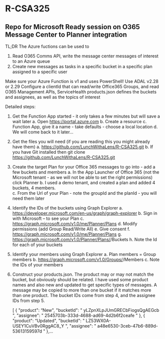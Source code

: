 # R-CSA325
## Repo for Microsoft Ready session on O365 Message Center to Planner integration

TL;DR
The Azure fuctions can be used to 
1. Read O365 Comms API, write the message center messages of interest to an Azure queue
2. Create new messages as tasks in a specific bucket in a specific plan assigned to a specific user

Make sure your Azure Function is v1 and uses PowerShell!
Use ADAL v2.28 or 2.29
Configure a clientId that can read/write Office365 Groups, and read O365 Management APIs, ServiceHealth
products.json defines the buckets and assignees, as well as the topics of interest

Detailed steps:
1. Get the Function App started - it only takes a few minutes but will save a wait later
    a. Open https://portal.azure.com
    b. Create a resource
    c. Function App, give it a name - take defaults - choose a local location
    d. We will come back to it later...
2. Get the files you will need (if you are reading this you might already have them)
    a. https://github.com/LunchWithaLens/R-CSA325.git
    b. If you have Git installed then git clone https://github.com/LunchWithaLens/R-CSA325.git
3. Create the target Plan for your Office 365 messages to go into - add a few buckets and members
    a. In the App Launcher of Office 365 (not the Microsoft tenant - as we will not be able to set the right permissions) click Planner
    b. I used a demo tenant, and created a plan and added 4 buckets, 4 members.  
    c. From the Url of your Plan - note the groupId and the planId - you will need them later
4. Identify the IDs of the buckets using Graph Explorer
    a. https://developer.microsoft.com/en-us/graph/graph-explorer
    b. Sign in with Microsoft – to see your Plan
    c. https://graph.microsoft.com/v1.0/me/Planner/Plans
    d. Modify permissions (add Group Read/Write All)
    e. Give consent
    f. https://graph.microsoft.com/v1.0/me/Planner/Plans
    g. https://graph.microsoft.com/v1.0/Planner/Plans/<planId>/Buckets
    h. Note the Id for each of your buckets
5. Identify your members using Graph Explorer
    a. Plan members = Group members
    b. https://graph.microsoft.com/v1.0/Groups/<GroupId>/Members
    c. Note the IDs of your members
6. Construct your products.json.  The product may or may not match the bucket, but obviously should be related.  I have used some product names and also new and updated to get specific types of messages.  A message may be copied to more than one bucket if it matches more than one product.  The bucket IDs come from step 4, and the assignee IDs from step 5.

    [
        {
            "product": “New", 
            "bucketId": " yLZpnXLpJUmGRECbFiogsQgAEGcb ", 
            "assignee": " 2545703b-333d-4688-ad69-4d2b6f2ceafe "
        },
        {
            "product": “Updated", 
            "bucketId": " LZ53WX0A-USEY1CuVBv0RggAC8_Y ", 
            "assignee": " a48e6530-3ceb-47b6-889d-53613159597d "
        },…










